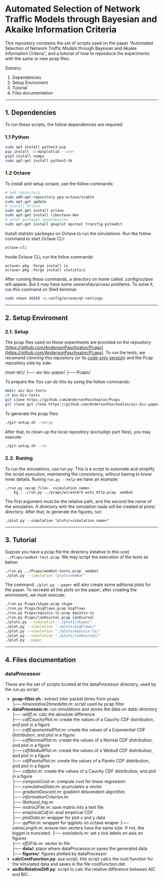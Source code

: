# Automated Selection of Network Traffic Models through Bayesian and Akaike Information Criteria

This repository constains the set of scripts used on the paper "Automated Selection of Network Traffic Models
through Bayesian and Akaike Information Criteria", and a tutorial of how to reproduce the experiments with the same or new pcap files.

Sumary:
1. Dependencies
2. Setup Enviroment
3. Tutorial
4. Files documentation

---

## 1. Dependencies

To run these scripts, the follow dependencies are required:

### 1.1 Python
```bash
sudo apt install python3-pip
pip install -U matplotlib --user
pip3 install numpy
sudo apt-get install python3-tk
```

### 1.2 Octave
To install and setup octave, use the follow commands:
```bash
# add repository
sudo add-apt-repository ppa:octave/stable
sudo apt-get update
# install Octave
sudo apt-get install octave
sudo apt-get install liboctave-dev
# other packages dependencies
sudo apt-get install gnuplot epstool transfig pstoedit
```

Install statistic packeges on Octave to run the simulations. Run the follow command to start Octave CLI:
```bash
octave-cli
```

Inside Octave CLI, run the folloe commands:
```command
octave> pkg -forge install io
octave> pkg -forge install statistics
```

After running these commands, a directory on home called .config/octave will appear. But it may have some ownership/access problems. To solve it, run this command on Shell terminal:
```bash
sudo chown $USER ~/.config/octave/qt-settings
```

---
## 2. Setup Enviroment


### 2.1. Setup

The pcap files used on these experiments are provided on the repository [https://github.com/AndersonPaschoalon/Pcaps](https://github.com/AndersonPaschoalon/Pcaps).
To run the tests, we recomend clonning this repository (or its [code-only version](code.only)) and the Pcap repository side by side:

(root-dir)/
  ├── aic-bic-paper/
  ├── Pcaps/

To prepare the You can do this by using the follow commands:

```bash
mkdir aic-bic-tests
cd aic-bic-tests
git clone https://github.com/AndersonPaschoalon/Pcaps
git clone git clone https://github.com/AndersonPaschoalon/aic-bic-paper
```
To generate the pcap files:
```bash
./git-setup.sh --merge
```
After that, to clean-up the local repository (excludign part files), you may execute:
```bash
./git-setup.sh --rm
```

### 2.2. Runing

To run the simulations, use run.py. This is a script to automate and simplify the script execution, maintaining the consistency, without having to know inner details.
Runing `run.py --help` we have an example:
```command
./run.py <pcap_file>  <simulation_name>
	Eg.: ./run.py ../pcaps/wireshark-wiki_http.pcap  wombat
```
The first argument must be the relative path, and the second the name of the simulation. A directory with the simulation nada will be created at plots/ directory. After that, to generate the figures, run:
```command
./plot.py --simulation "plots/<simulation_name>"
```

---
## 3. Tutorial

Supose you have a pcap file the directory (relative to this one) `../Pcaps/wombat-test.pcap`. We may script the execution of the tests as below:

```bash
./run.py ../Pcaps/wombat-tests.pcap  wombat
./plot.py --simulation "plots/wombat"
```

The command `./plot.py --paper` will also create some aditional plots for the paper. 
To recreate all the plots on the paper, after creating the enviroment, we must execute:
```bash
./run.py Pcaps/skype.pcap skype
./run.py Pcaps/bigFlows.pcap bigFlows
./run.py Pcaps/equinix-1s.pcap equinix-1s
./run.py Pcaps/lanDiurnal.pcap lanDiurnal
./plots.py --simulation "./plots/skype/"
./plot.py --simulation "./plots/bigFlows/"
./plot.py --simulation "./plots/equinix-1s/"
./plot.py --simulation "./plots/lanDiurnal/"
./plot.py --paper
```

---
## 4. Files documentation

### dataProcessor
These are the set of scripts located at the dataProcessor directory, used by the run.py script.  
- __pcap-filter.sh__ : extract inter packet times from pcaps  
    ├── _timerelative2timedelta.m_: script used by pcap filter  
- __dataProcessor.m__: run simulations and stores the data on data/ directory  
    ├── _adiff.m_: calc the absolute difference   
    ├── _cdfCauchyPlot.m_: create the values of a Cauchy CDF  distribution, and plot in a figure  
    ├── _cdfExponentialPlot.m_: create the values of a Exponential CDF  distribution, and plot in a figure  
    ├── _cdfNormalPlot.m_: create the values of a Normal CDF  distribution, and plot in a figure  
    ├── _cdfWeibullPlot.m_: create the values of a Weibull CDF  distribution, and plot in a figure  
    ├── _cdfParetoPlot.m_: create the values of a Pareto CDF  distribution, and plot in a figure  
    ├── _cdfplot.m_: create the values of a Cauchy CDF  distribution, and plot in a figure  
    ├── _computeCost.m_: compute cost for linear regression  
    ├── _cumulativeData.m_: acumulates a vector  
    ├── _gradientDescent.m_: gradient descendent algorithm  
    ├── _informationCriterion.m_:  
    ├── _likehood\_log.m_:  
    ├── _matrix2File.m_: save matrix into a text file  
    ├── _empiricalCdf.m_: eval empirical CDF  
    ├── _plotData.m_: wrapper for plot x and y data  
    ├── _qqPlot.m_: wrapper for qqplots on octave wraper 
    ├── _sameLength.m_: ensure two vecters have the same size. If not, the bigget is truncated. 
    ├── _setxlabels.m_: set x tick labels on axis on figures  
    ├── _sff2File.m_: vector to file  
    ├── __data/__: place where dataProcessor.m saves the generated data  
    ├── __figures/__: figures plotted by dataProcessor  
- __calcCostFunction.py__: aux script, this script calcs the cost function for the simulated data and saves in the file costFunction.dat.  
- __aicBicRelativeDiff.py__: script to calc the relative difference between AIC and BIC. 








